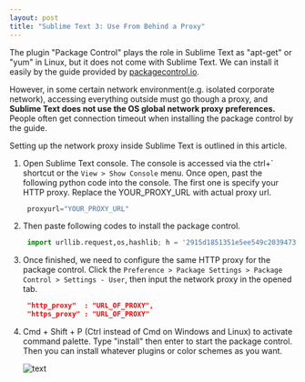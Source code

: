 ```yaml
---
layout: post
title: "Sublime Text 3: Use From Behind a Proxy"
---
```


The plugin "Package Control" plays the role in Sublime Text as "apt-get" or "yum" in Linux, but it does not come with Sublime Text. We can install it easily by the guide provided by [packagecontrol.io](https://packagecontrol.io/installation).

However, in some certain network environment(e.g. isolated corporate network), accessing everything outside must go though a proxy, and **Sublime Text does not use the OS global network proxy preferences.** People often get connection timeout when installing the package control by the guide.

Setting up the network proxy inside Sublime Text is outlined in this article.

<!--more-->

1. Open Sublime Text console. The console is accessed via the ctrl+\` shortcut or the `View > Show Console` menu. Once open, past the following python code into the console. The first one is specify your HTTP proxy. Replace the YOUR_PROXY_URL with actual proxy url.

   ```python 
    proxyurl="YOUR_PROXY_URL"
   ```

2. Then paste following codes to install the package control.

   ```python 
    import urllib.request,os,hashlib; h = '2915d1851351e5ee549c20394736b442' + '8bc59f460fa1548d1514676163dafc88'; pf = 'Package Control.sublime-package'; ipp = sublime.installed_packages_path(); urllib.request.install_opener( urllib.request.build_opener( urllib.request.ProxyHandler({"http":proxyurl})) ); by = urllib.request.urlopen( 'http://packagecontrol.io/' + pf.replace(' ', '%20')).read(); dh = hashlib.sha256(by).hexdigest(); print('Error validating download (got %s instead of %s), please try manual install' % (dh, h)) if dh != h else open(os.path.join( ipp, pf), 'wb' ).write(by)
   ```
   
3. Once finished, we need to configure the same HTTP proxy for the package control. Click the `Preference > Package Settings > Package Control > Settings - User`, then input the network proxy in the opened tab.

   ```json
    "http_proxy"  : "URL_OF_PROXY",
    "https_proxy" : "URL_OF_PROXY"
   ```

4. Cmd + Shift + P (Ctrl instead of Cmd on Windows and Linux) to activate command palette. Type "install" then enter to start the package control. Then you can install whatever plugins or color schemes as you want.

    ![text](https://raw.githubusercontent.com/mjhea0/sublime-setup-for-python/master/img/st3_package_control.png)

     
